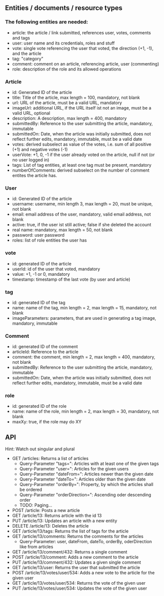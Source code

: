 ## Entities / documents / resource types ##
### The following entities are needed:
* article: the article / link submitted, references user, votes, comments and tags
* user: user name and its credentials, roles and stuff
* vote: single vote referencing the user that voted, the direction (+1, -1), and the article
* tag: "category"
* comment: comment on an article, referencing article, user (commenting)
* role: description of the role and its allowed operations

###  Article
* id: Generated ID of the article
* title: Title of the article, max length = 100, mandatory, not blank
* url: URL of the article, must be a valid URL, mandatory
* imageUrl: additional URL, if the URL itself ist not an image, must be a valid URL, optional
* description: A description, max length = 400, mandatory
* submittedBy: Reference to the user submitting the article, mandatory, immutable
* submittedOn: Date, when the article was initially submitted, does not reflect further edits, mandatory, immutable, must be a valid date
* votes: derived subselect as value of the votes, i.e. sum of all positive (+1) and negative votes (-1)
* userVote: +1, 0, -1 if the user already voted on the article, null if not (or no user logged in)
* tags: List of tag entities, at least one tag must be present, mandatory
* numberOfComments: derived subselect on the number of comment entites the article has.

### User
* id: Generated ID of the article
* username: username, min length 3, max length = 20, must be unique, not blank
* email: email address of the user, mandatory, valid email address, not blank
* active: true, if the user ist still active; false if she deleted the account
* real name: mandatory, max length = 50, not blank
* password: user password
* roles: list of role entities the user has

### vote
* id: generated ID of the article
* userId: id of the user that voted, mandatory
* value: +1, -1 or 0, mandatory
* timestamp: timestamp of the last vote (by user and article)

### tag
* id: generated ID of the tag
* name: name of the tag, min length = 2, max length = 15, mandatory, not blank
* imageParameters: parameters, that are used in generating a tag image, mandatory, immutable
    
### Comment
* id: generated ID of the comment
* articleId: Reference to the article
* comment: the comment, min length = 2, max length = 400, mandatory, not blank 
* submittedBy: Reference to the user submitting the article, mandatory, immutable
* submittedOn: Date, when the article was initially submitted, does not reflect further edits, mandatory, immutable, must be a valid date

### role
* id: generated ID of the role
* name: name of the role, min length = 2, max length = 30, mandatory, not blank
* maxXy: true, if the role may do XY
    
## API ##
Hint: Watch out singular and plural
* GET /articles: Returns a list of articles
    * Query-Parameter "tags=": Articles with at least one of the given tags
    * Query-Parameter "user=": Articles for the given users
    * Query-Parameter "dateFrom=": Articles newer than the given date
    * Query-Parameter "dateTo=": Articles older than the given date
    * Query-Parameter "orderBy=": Property, by which the articles shall be ordered
    * Query-Parameter "orderDirection=": Ascending oder descending order
    * TODO: Paging...
* POST /article: Posts a new article
* GET /article/13: Returns article with the id 13
* PUT /article/13: Updates an article with a new entity
* DELETE /article/13: Deletes the article
* GET /article/13/tags: Returns the list of tags for the article
* GET /article/13/comments: Returns the comments for the articles
    * Query-Parameter: user, dateFrom, dateTo, orderBy, oderDirection like from articles
* GET /article/13/comment/432: Returns a single comment
* POST /article/13/comment: Adds a new comment to the article
* PUT /article/13/comment/432: Updates a given single comment
* GET /article/13/user: Returns the user that submitted the article
* POST /article/13/votes/user/534: Adds a new vote to the article for the given user
* GET /article/13/votes/user/534: Returns the vote of the given user
* PUT /article/13/votes/user/534: Updates the vote of the given user
